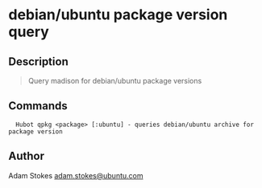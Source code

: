 # debian/ubuntu package version query

## Description

>Query madison for debian/ubuntu package versions

## Commands
```
  Hubot qpkg <package> [:ubuntu] - queries debian/ubuntu archive for package version
```

## Author

Adam Stokes <adam.stokes@ubuntu.com>

